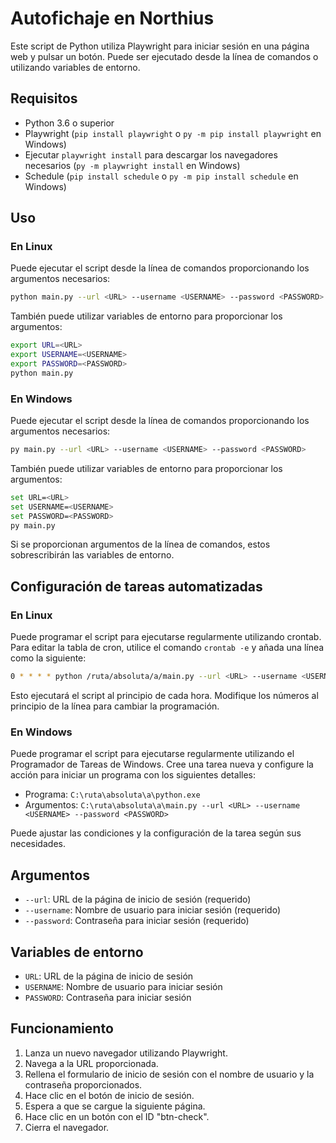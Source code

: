 # Autofichaje en Northius

Este script de Python utiliza Playwright para iniciar sesión en una página web y pulsar un botón. Puede ser ejecutado desde la línea de comandos o utilizando variables de entorno.

## Requisitos

- Python 3.6 o superior
- Playwright (`pip install playwright` o `py -m pip install playwright` en Windows)
- Ejecutar `playwright install` para descargar los navegadores necesarios (`py -m playwright install` en Windows)
- Schedule (`pip install schedule` o `py -m pip install schedule` en Windows)

## Uso

### En Linux

Puede ejecutar el script desde la línea de comandos proporcionando los argumentos necesarios:

```bash
python main.py --url <URL> --username <USERNAME> --password <PASSWORD>
```

También puede utilizar variables de entorno para proporcionar los argumentos:

```bash
export URL=<URL>
export USERNAME=<USERNAME>
export PASSWORD=<PASSWORD>
python main.py
```

### En Windows

Puede ejecutar el script desde la línea de comandos proporcionando los argumentos necesarios:

```bash
py main.py --url <URL> --username <USERNAME> --password <PASSWORD>
```

También puede utilizar variables de entorno para proporcionar los argumentos:

```bash
set URL=<URL>
set USERNAME=<USERNAME>
set PASSWORD=<PASSWORD>
py main.py
```

Si se proporcionan argumentos de la línea de comandos, estos sobrescribirán las variables de entorno.

## Configuración de tareas automatizadas

### En Linux

Puede programar el script para ejecutarse regularmente utilizando crontab. Para editar la tabla de cron, utilice el comando `crontab -e` y añada una línea como la siguiente:

```bash
0 * * * * python /ruta/absoluta/a/main.py --url <URL> --username <USERNAME> --password <PASSWORD>
```

Esto ejecutará el script al principio de cada hora. Modifique los números al principio de la línea para cambiar la programación.

### En Windows

Puede programar el script para ejecutarse regularmente utilizando el Programador de Tareas de Windows. Cree una tarea nueva y configure la acción para iniciar un programa con los siguientes detalles:

- Programa: `C:\ruta\absoluta\a\python.exe`
- Argumentos: `C:\ruta\absoluta\a\main.py --url <URL> --username <USERNAME> --password <PASSWORD>`

Puede ajustar las condiciones y la configuración de la tarea según sus necesidades.

## Argumentos

- `--url`: URL de la página de inicio de sesión (requerido)
- `--username`: Nombre de usuario para iniciar sesión (requerido)
- `--password`: Contraseña para iniciar sesión (requerido)

## Variables de entorno

- `URL`: URL de la página de inicio de sesión
- `USERNAME`: Nombre de usuario para iniciar sesión
- `PASSWORD`: Contraseña para iniciar sesión

## Funcionamiento

1. Lanza un nuevo navegador utilizando Playwright.
2. Navega a la URL proporcionada.
3. Rellena el formulario de inicio de sesión con el nombre de usuario y la contraseña proporcionados.
4. Hace clic en el botón de inicio de sesión.
5. Espera a que se cargue la siguiente página.
6. Hace clic en un botón con el ID "btn-check".
7. Cierra el navegador.